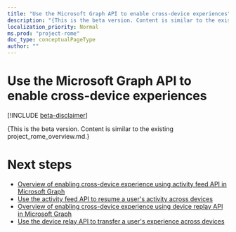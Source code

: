 ```yaml
---
title: "Use the Microsoft Graph API to enable cross-device experiences"
description: "{This is the beta version. Content is similar to the existing project_rome_overview.md.}"
localization_priority: Normal
ms.prod: "project-rome"
doc_type: conceptualPageType
author: ""
---
```


# Use the Microsoft Graph API to enable cross-device experiences

[!INCLUDE [beta-disclaimer](../../includes/beta-disclaimer.md)]

{This is the beta version. Content is similar to the existing project_rome_overview.md.}

# Next steps

- [Overview of enabling cross-device experience using activity feed API in Microsoft Graph](/graph/activity-feed-concept-overview)
- [Use the activity feed API to resume a user's activity across devices](activity-feed-api-overview.md)
- [Overview of enabling cross-device experience using device replay API in Microsoft Graph](/graph/device-relay-concept-overview)
- [Use the device relay API to transfer a user's experience across devices](device-relay-api-overview.md)
